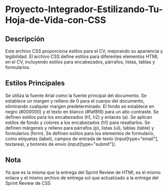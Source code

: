 # Proyecto-Integrador-Estilizando-Tu-Hoja-de-Vida-con-CSS

## Descripción
Este archivo CSS proporciona estilos para el CV, mejorando su apariencia y legibilidad.
El archivo CSS define estilos para diferentes elementos HTML en el CV, incluyendo estilos para encabezados, párrafos, listas, tablas y formularios.

## Estilos Principales
Se utiliza la fuente Arial como la fuente principal del documento.
Se establece un margen y relleno de 0 para el cuerpo del documento, eliminando cualquier margen predeterminado.
El fondo se establece en negro (#000000) y el texto en blanco (#faf8f8) para un alto contraste.
Se definen estilos para los encabezados (h1, h2) y enlaces (a).
Se aplican estilos de fondo y colores a los encabezados (h1) para resaltarlos.
Se definen márgenes y relleno para párrafos (p), listas (ul), tablas (table) y formularios (form).
Se definen estilos para los elementos de formulario, como etiquetas (label), campos de entrada de texto (input[type="email"], textarea), y botones de envío (input[type="submit"]).

## Nota

Ya que es la misma que la entrega del Sprint Review de HTMl, es el mismo enlace y el mismo archivo de entrega sol que actualizado a la entrega del Sprint Review de CSS
